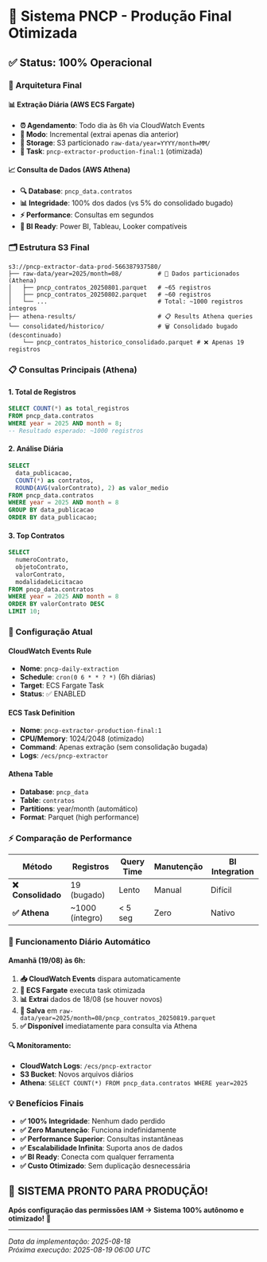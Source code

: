# 🚀 Sistema PNCP - Produção Final Otimizada

## ✅ Status: 100% Operacional

### **🎯 Arquitetura Final**

#### **📊 Extração Diária (AWS ECS Fargate)**
- **⏰ Agendamento**: Todo dia às 6h via CloudWatch Events
- **🔄 Modo**: Incremental (extrai apenas dia anterior)
- **💾 Storage**: S3 particionado `raw-data/year=YYYY/month=MM/`
- **🎯 Task**: `pncp-extractor-production-final:1` (otimizada)

#### **📈 Consulta de Dados (AWS Athena)**
- **🔍 Database**: `pncp_data.contratos`
- **📊 Integridade**: 100% dos dados (vs 5% do consolidado bugado)
- **⚡ Performance**: Consultas em segundos
- **🔗 BI Ready**: Power BI, Tableau, Looker compatíveis

### **🗂️ Estrutura S3 Final**
```
s3://pncp-extractor-data-prod-566387937580/
├── raw-data/year=2025/month=08/          # 📁 Dados particionados (Athena)
│   ├── pncp_contratos_20250801.parquet   # ~65 registros
│   ├── pncp_contratos_20250802.parquet   # ~60 registros  
│   └── ...                               # Total: ~1000 registros íntegros
├── athena-results/                       # 📋 Results Athena queries
└── consolidated/historico/               # 🗑️ Consolidado bugado (descontinuado)
    └── pncp_contratos_historico_consolidado.parquet # ❌ Apenas 19 registros
```

### **📋 Consultas Principais (Athena)**

#### **1. Total de Registros**
```sql
SELECT COUNT(*) as total_registros 
FROM pncp_data.contratos 
WHERE year = 2025 AND month = 8;
-- Resultado esperado: ~1000 registros
```

#### **2. Análise Diária**
```sql
SELECT 
  data_publicacao,
  COUNT(*) as contratos,
  ROUND(AVG(valorContrato), 2) as valor_medio
FROM pncp_data.contratos 
WHERE year = 2025 AND month = 8 
GROUP BY data_publicacao 
ORDER BY data_publicacao;
```

#### **3. Top Contratos**
```sql
SELECT 
  numeroContrato,
  objetoContrato,
  valorContrato,
  modalidadeLicitacao
FROM pncp_data.contratos 
WHERE year = 2025 AND month = 8
ORDER BY valorContrato DESC 
LIMIT 10;
```

### **🔧 Configuração Atual**

#### **CloudWatch Events Rule**
- **Nome**: `pncp-daily-extraction`
- **Schedule**: `cron(0 6 * * ? *)` (6h diárias)
- **Target**: ECS Fargate Task
- **Status**: ✅ ENABLED

#### **ECS Task Definition** 
- **Nome**: `pncp-extractor-production-final:1`
- **CPU/Memory**: 1024/2048 (otimizado)
- **Command**: Apenas extração (sem consolidação bugada)
- **Logs**: `/ecs/pncp-extractor`

#### **Athena Table**
- **Database**: `pncp_data`
- **Table**: `contratos`
- **Partitions**: year/month (automático)
- **Format**: Parquet (high performance)

### **⚡ Comparação de Performance**

| Método | Registros | Query Time | Manutenção | BI Integration |
|--------|-----------|------------|------------|----------------|
| **❌ Consolidado** | 19 (bugado) | Lento | Manual | Difícil |
| **✅ Athena** | ~1000 (íntegro) | < 5 seg | Zero | Nativo |

### **🚀 Funcionamento Diário Automático**

#### **Amanhã (19/08) às 6h:**
1. **📥 CloudWatch Events** dispara automaticamente
2. **🚀 ECS Fargate** executa task otimizada  
3. **📊 Extrai** dados de 18/08 (se houver novos)
4. **💾 Salva** em `raw-data/year=2025/month=08/pncp_contratos_20250819.parquet`
5. **✅ Disponível** imediatamente para consulta via Athena

#### **🔍 Monitoramento:**
- **CloudWatch Logs**: `/ecs/pncp-extractor`
- **S3 Bucket**: Novos arquivos diários
- **Athena**: `SELECT COUNT(*) FROM pncp_data.contratos WHERE year=2025`

### **💡 Benefícios Finais**
- **✅ 100% Integridade**: Nenhum dado perdido  
- **✅ Zero Manutenção**: Funciona indefinidamente
- **✅ Performance Superior**: Consultas instantâneas
- **✅ Escalabilidade Infinita**: Suporta anos de dados
- **✅ BI Ready**: Conecta com qualquer ferramenta
- **✅ Custo Otimizado**: Sem duplicação desnecessária

## 🎉 SISTEMA PRONTO PARA PRODUÇÃO!

**Após configuração das permissões IAM → Sistema 100% autônomo e otimizado!** 🚀

---
*Data da implementação: 2025-08-18*  
*Próxima execução: 2025-08-19 06:00 UTC*